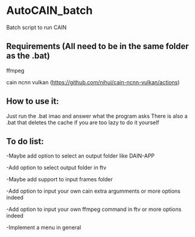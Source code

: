 # AutoCAIN_batch
Batch script to run CAIN

## Requirements (All need to be in the same folder as the .bat)

ffmpeg

cain ncnn vulkan (https://github.com/nihui/cain-ncnn-vulkan/actions)

## How to use it:
Just run the .bat imao
and answer what the program asks
There is also a .bat that deletes the cache if you are too lazy to do it yourself

## To do list:
-Maybe add option to select an output folder like DAIN-APP

-Add option to select output folder in ftv

-Maybe add support to input frames folder

-Add option to input your own cain extra argumments
or more options indeed

-Add option to input your own ffmpeg command in ftv
	or more options indeed

-Implement a menu in general
